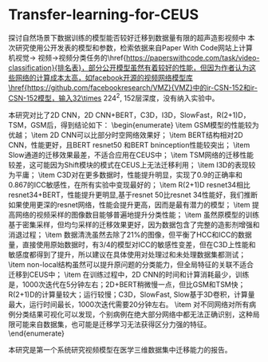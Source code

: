 # Transfer-learning-for-CEUS
探讨自然场景下数据训练的模型能否较好迁移到数据量有限的超声造影视频中
本次研究使用公开发表的模型和参数，检索依据来自Paper With Code网站上计算机视觉-> 视频->视频分类任务的\href{https://paperswithcode.com/task/video-classification}{排名表}，部分公开模型虽然有着较好的性能，但因为作者认为这些网络的计算成本太高，如facebook开源的视频网络模型库\href{https://github.com/facebookresearch/VMZ}{VMZ}中的ir-CSN-152和ir-CSN-152模型，输入32\times $224^2$, 152层深度，没有纳入实验中。

本研究对比了2D CNN，2D CNN+BERT，C3D，I3D，SlowFast，R(2+1)D，TSM，GSM后，得到结论如下：
\begin{enumerate}
	\item GSM模型的性能较为优越；
	\item 2D CNN可以比部分时空网络效果好；
	\item BERT结构相对2D CNN，性能更好，且BERT resnet50 和BERT bninception性能较突出；
	\item Slow通道的迁移效果最差，不适合应用在CEUS中；
	\item TSM网络的迁移性能较差，这可能因为Shift模块的模式在CEUS上无法迁移利用；
	\item I3D的表现较为平庸；
	\item C3D对在更多数据时，性能提升明显，实现了0.9的正确率和0.867的ICC敏感性，在所有实验中变现最好的；
	\item R(2+1)D resnet34相比resnet34+BERT，性能提升更明显,基于resnet 50比resnet 34性能好，我们推断如果使用更深的resnet网络，性能会提升更高，因而是最有潜力的模型；
	\item 提高网络的视频采样的图像数目能够普遍地提升分类性能；
	\item 虽然原模型的训练基于密集采样，但均匀采样的迁移效果更好，因为数据包含了完整的造影剂增强和消退过程；
	\item 数据清洗虽然去除了21\%的图像，但平衡了HCC和ICC的数据量，直接使用原始数据时，有3/4的模型对ICC的敏感性变差，但在C3D上性能和敏感度都得到了提升，所以建议在具体使用对处理过和未处理数据集都测试；
	\item non-local结构虽然可以提升原问题的分类能力，但全局特征的关联不适合迁移到CEUS中；
	\item 在训练过程中，2D CNN的时间和计算消耗最少，训练是，1000次迭代在5分钟左右；2D+BERT稍微慢一点，但比GSM和TSM快；R(2+1)D的计算量较大；运行较慢；C3D，SlowFast, Slow基于3D卷积，计算量最大，运行时间最长，1000次迭代需要20分钟左右。
	\item 对不同网络对所有病例分类结果可视化可以发现，个别病例在绝大部分网络中都无法正确识别，这种局限可能来自数据集，也可能是迁移学习无法获得区分力强的特征。
\end{enumerate}

本研究是第一个系统研究视频模型在医学三维数据集中迁移能力的报告。
